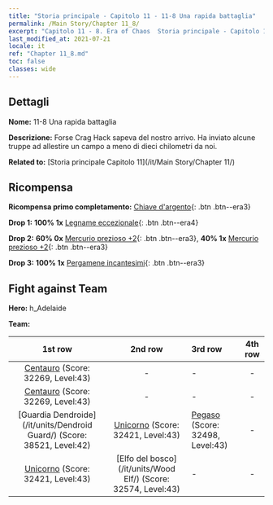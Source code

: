 ```yaml
---
title: "Storia principale - Capitolo 11 - 11-8 Una rapida battaglia"
permalink: /Main Story/Chapter 11_8/
excerpt: "Capitolo 11 - 8. Era of Chaos  Storia principale - Capitolo 11_8. 11-8 Una rapida battaglia"
last_modified_at: 2021-07-21
locale: it
ref: "Chapter 11_8.md"
toc: false
classes: wide
---
```


## Dettagli

 **Nome:** 11-8 Una rapida battaglia

 **Descrizione:** Forse Crag Hack sapeva del nostro arrivo. Ha inviato alcune truppe ad allestire un campo a meno di dieci chilometri da noi.

 **Related to:** [Storia principale Capitolo 11](/it/Main Story/Chapter 11/)

## Ricompensa

 **Ricompensa primo completamento:** [Chiave d'argento](/ItemsIT/con_693/){: .btn .btn--era3}

 **Drop 1:** **100% 1x** [Legname eccezionale](/ItemsIT/mat_34/){: .btn .btn--era4}

 **Drop 2:** **60% 0x** [Mercurio prezioso +2](/ItemsIT/mat_28/){: .btn .btn--era3}, **40% 1x** [Mercurio prezioso +2](/ItemsIT/mat_28/){: .btn .btn--era3}

 **Drop 3:** **100% 1x** [Pergamene incantesimi](/ItemsIT/con_694/){: .btn .btn--era3}


## Fight against Team
 **Hero:** h_Adelaide

 **Team:**


  | 1st row | 2nd row | 3rd row | 4th row |
  |:----:|:----:|:----|:----:|
  | [Centauro](/it/units/Centaur/) (Score: 32269, Level:43)  | - | - | - |
  | [Centauro](/it/units/Centaur/) (Score: 32269, Level:43)  | - | - | - |
  | [Guardia Dendroide](/it/units/Dendroid Guard/) (Score: 38521, Level:42)  | [Unicorno](/it/units/Unicorn/) (Score: 32421, Level:43)  | [Pegaso](/it/units/Pegasus/) (Score: 32498, Level:43)  | - |
  | [Unicorno](/it/units/Unicorn/) (Score: 32421, Level:43)  | [Elfo del bosco](/it/units/Wood Elf/) (Score: 32574, Level:43)  | - | - |


